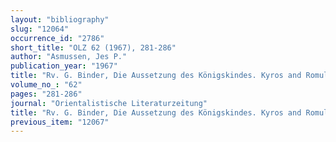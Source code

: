 ```yaml
---
layout: "bibliography"
slug: "12064"
occurrence_id: "2786"
short_title: "OLZ 62 (1967), 281-286"
author: "Asmussen, Jes P."
publication_year: "1967"
title: "Rv. G. Binder, Die Aussetzung des Königskindes. Kyros and Romulus"
volume_no_: "62"
pages: "281-286"
journal: "Orientalistische Literaturzeitung"
title: "Rv. G. Binder, Die Aussetzung des Königskindes. Kyros and Romulus"
previous_item: "12067"
---
```

